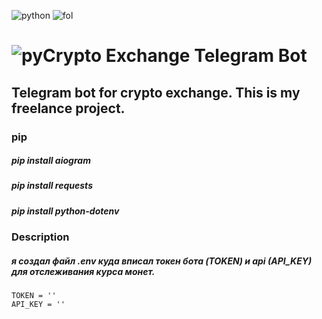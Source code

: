 ![python](https://camo.githubusercontent.com/f95996c5dfea0fa63a3678d93514be246604dc93918132dbb2a7a55a10a4005f/68747470733a2f2f696d672e736869656c64732e696f2f62616467652f707974686f6e2d332e31302d677265656e) ![fol](https://camo.githubusercontent.com/b3cbd87d7f569ed472241676c3f81ffc59eef414351ec6949f89b99a9e4a447e/68747470733a2f2f696d672e736869656c64732e696f2f6769746875622f666f6c6c6f776572732f676573743072626e3f636f6c6f723d76696f6c6574267374796c653d706c6173746963)
# ![py](https://img.shields.io/badge/python-3670A0?style=for-the-badge&logo=python&logoColor=ffdd54)Crypto Exchange Telegram Bot

Telegram bot for crypto exchange. This is my freelance project.
------------------------------------

### pip
##### pip install aiogram
##### pip install requests
##### pip install python-dotenv

### Description
##### я создал файл .env куда вписал токен бота (TOKEN) и api (API_KEY) для отслеживания курса монет.
    TOKEN = ''
    API_KEY = ''
